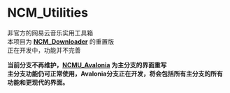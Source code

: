 # NCM_Utilities
非官方的网易云音乐实用工具箱  
本项目为 **[NCM_Downloader](https://github.com/Ltfjx/NCM_Downloader)** 的重置版  
正在开发中，功能并不完善

**当前分支不再维护，[NCMU_Avalonia](https://github.com/Ltfjx/NCM_Utilities/tree/NCMU_Avalonia) 为主分支的界面重写**  
**主分支功能仍可正常使用，Avalonia分支正在开发，将会包括所有主分支的所有功能和更现代的界面。**
